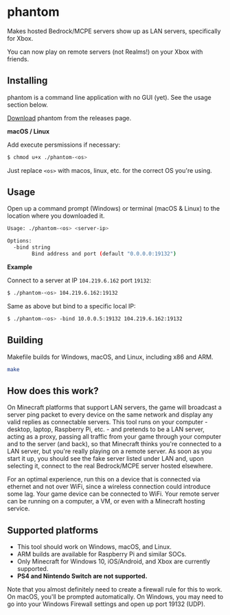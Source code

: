 # phantom

Makes hosted Bedrock/MCPE servers show up as LAN servers, specifically for Xbox.

You can now play on remote servers (not Realms!) on your Xbox with friends.

## Installing

phantom is a command line application with no GUI (yet). See the usage section below.

[Download](https://github.com/jhead/phantom/releases) phantom from the releases page.

**macOS / Linux**

Add execute persmissions if necessary:

```bash
$ chmod u+x ./phantom-<os>
```

Just replace `<os>` with macos, linux, etc. for the correct OS you're using.

## Usage

Open up a command prompt (Windows) or terminal (macOS & Linux) to the location where you downloaded it.

```bash
Usage: ./phantom-<os> <server-ip>

Options:
  -bind string
    	Bind address and port (default "0.0.0.0:19132")
```

**Example**

Connect to a server at IP `104.219.6.162` port `19132`:

```bash
$ ./phantom-<os> 104.219.6.162:19132
```

Same as above but bind to a specific local IP:

```bash
$ ./phantom-<os> -bind 10.0.0.5:19132 104.219.6.162:19132
```

## Building

Makefile builds for Windows, macOS, and Linux, including x86 and ARM.

```bash
make
```

## How does this work?

On Minecraft platforms that support LAN servers, the game will broadcast a
server ping packet to every device on the same network and display any valid
replies as connectable servers. This tool runs on your computer - desktop,
laptop, Raspberry Pi, etc. - and pretends to be a LAN server, acting as a proxy,
passing all traffic from your game through your computer and to the server
(and back), so that Minecraft thinks you're connected to a LAN server, but
you're really playing on a remote server. As soon as you start it up, you should
see the fake server listed under LAN and, upon selecting it, connect to the real
Bedrock/MCPE server hosted elsewhere.

For an optimal experience, run this on a device that is connected via ethernet
and not over WiFi, since a wireless connection could introduce some lag. Your
game device can be connected to WiFi. Your remote server can be running on a
computer, a VM, or even with a Minecraft hosting service.

## Supported platforms

- This tool should work on Windows, macOS, and Linux.
- ARM builds are available for Raspberry Pi and similar SOCs.
- Only Minecraft for Windows 10, iOS/Android, and Xbox are currently supported.
- **PS4 and Nintendo Switch are not supported.**

Note that you almost definitely need to create a firewall rule for this to work.
On macOS, you'll be prompted automatically. On Windows, you may need to go into
your Windows Firewall settings and open up port 19132 (UDP).

